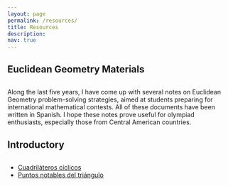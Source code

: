 ```yaml
---
layout: page
permalink: /resources/
title: Resources
description: 
nav: true
---
```


<style>
.myDiv {
    margin: 30px 0px 30px 0px;
}
</style>

<style>
.myDiv2 {
    margin: 20px 0px 30px 0px;
}
</style>

<div class="Resources">

<div class="myDiv">
<h2> Euclidean Geometry Materials </h2>
</div>
  
Along the last five years, I have come up with several notes on Euclidean Geometry problem-solving strategies, 
aimed at students preparing for international mathematical contests. All of these documents have been written in Spanish. I hope these notes prove useful for olympiad enthusiasts, especially those from Central American countries. 
    
<div class="myDiv2">
<h2> Introductory </h2>
</div>

* [Cuadriláteros cíclicos](http://jbacaob.github.io/files/cyclic_quad.pdf)
* [Puntos notables del triángulo](http://jbacaob.github.io/files/triangle_centers.pdf)
